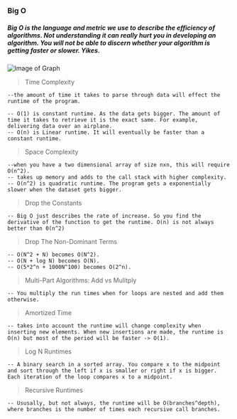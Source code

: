 ### Big O

##### Big O is the language and metric we use to describe the efficiency of algorithms. Not understanding it can really hurt you in developing an algorithm. You will not be able to discern whether your algorithm is getting faster or slower. Yikes.



![Image of Graph](https://cdn-images-1.medium.com/max/1600/1*U4dZWeXgNNrYaedRCuzTIg.png)

> Time Complexity

    --the amount of time it takes to parse through data will effect the runtime of the program.

    -- O(1) is constant runtime. As the data gets bigger. The amount of time it takes to retrieve it is the exact same. For example, delivering data over an airplane.
    -- O(n) is Linear runtime. It will eventually be faster than a constant runtime.

> Space Complexity

    --when you have a two dimensional array of size nxn, this will require O(n^2).
    -- takes up memory and adds to the call stack with higher complexity.
    -- O(n^2) is quadratic runtime. The program gets a exponentially slower when the dataset gets bigger.

> Drop the Constants

    -- Big O just describes the rate of increase. So you find the derivative of the function to get the runtime. O(n) is not always better than 0(n^2)

> Drop The Non-Dominant Terms

    -- O(N^2 + N) becomes O(N^2).
    -- O(N + log N) becomes O(N).
    -- O(5*2^n + 1000N^100) becomes O(2^n).

> Multi-Part Algorithms: Add vs Mulitply

    -- You multiply the run times when for loops are nested and add them otherwise.

> Amortized Time

    -- takes into account the runtime will change complexity when inserting new elements. When new insertions are made, the runtime is O(n) but most of the period will be faster -> O(1).

> Log N Runtimes

    -- A binary search in a sorted array. You compare x to the midpoint and sort through the left if x is smaller or right if x is bigger. Each iteration of the loop compares x to a midpoint.
    
> Recursive Runtimes

    -- Ususally, but not always, the runtime will be O(branches^depth), where branches is the number of times each recursive call branches.
